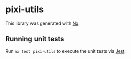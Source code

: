# pixi-utils

This library was generated with [Nx](https://nx.dev).

## Running unit tests

Run `nx test pixi-utils` to execute the unit tests via [Jest](https://jestjs.io).
